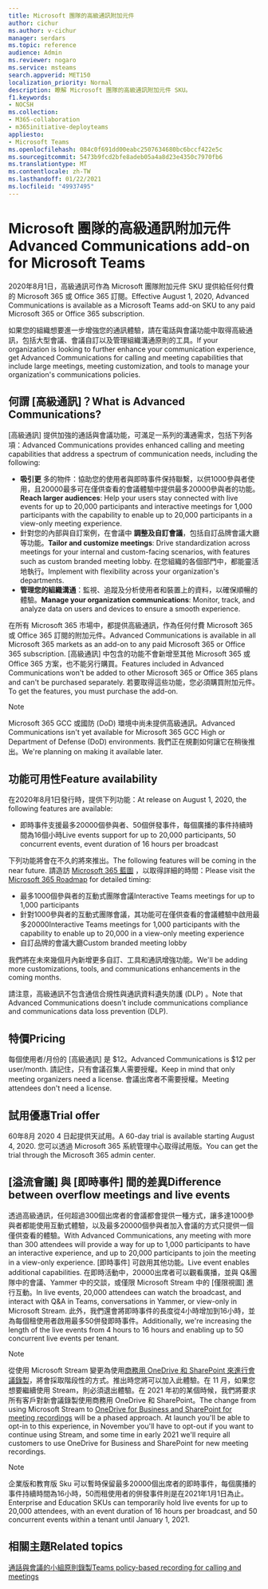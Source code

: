 ```yaml
---
title: Microsoft 團隊的高級通訊附加元件
author: cichur
ms.author: v-cichur
manager: serdars
ms.topic: reference
audience: Admin
ms.reviewer: nogaro
ms.service: msteams
search.appverid: MET150
localization_priority: Normal
description: 瞭解 Microsoft 團隊的高級通訊附加元件 SKU。
f1.keywords:
- NOCSH
ms.collection:
- M365-collaboration
- m365initiative-deployteams
appliesto:
- Microsoft Teams
ms.openlocfilehash: 084c0f691dd00eabc2507634680bc6bccf422e5c
ms.sourcegitcommit: 5473b9fcd2bfe8adeb05a4a8d23e4350c7970fb6
ms.translationtype: MT
ms.contentlocale: zh-TW
ms.lasthandoff: 01/22/2021
ms.locfileid: "49937495"
---
```

# <a name="advanced-communications-add-on-for-microsoft-teams"></a><span data-ttu-id="ee9a8-103">Microsoft 團隊的高級通訊附加元件</span><span class="sxs-lookup"><span data-stu-id="ee9a8-103">Advanced Communications add-on for Microsoft Teams</span></span>

<span data-ttu-id="ee9a8-104">2020年8月1日，高級通訊可作為 Microsoft 團隊附加元件 SKU 提供給任何付費的 Microsoft 365 或 Office 365 訂閱。</span><span class="sxs-lookup"><span data-stu-id="ee9a8-104">Effective August 1, 2020, Advanced Communications is available as a Microsoft Teams add-on SKU to any paid Microsoft 365 or Office 365 subscription.</span></span>

<span data-ttu-id="ee9a8-105">如果您的組織想要進一步增強您的通訊體驗，請在電話與會議功能中取得高級通訊，包括大型會議、會議自訂以及管理組織溝通原則的工具。</span><span class="sxs-lookup"><span data-stu-id="ee9a8-105">If your organization is looking to further enhance your communication experience, get Advanced Communications for calling and meeting capabilities that include large meetings, meeting customization, and tools to manage your organization's communications policies.</span></span>

## <a name="what-is-advanced-communications"></a><span data-ttu-id="ee9a8-106">何謂 [高級通訊]？</span><span class="sxs-lookup"><span data-stu-id="ee9a8-106">What is Advanced Communications?</span></span>

<span data-ttu-id="ee9a8-107">[高級通訊] 提供加強的通話與會議功能，可滿足一系列的溝通需求，包括下列各項：</span><span class="sxs-lookup"><span data-stu-id="ee9a8-107">Advanced Communications provides enhanced calling and meeting capabilities that address a spectrum of communication needs, including the following:</span></span>

- <span data-ttu-id="ee9a8-108">**吸引更** 多的物件：協助您的使用者與即時事件保持聯繫，以供1000參與者使用，且20000最多可在僅供查看的會議體驗中提供最多20000參與者的功能。</span><span class="sxs-lookup"><span data-stu-id="ee9a8-108">**Reach larger audiences**: Help your users stay connected with live events for up to 20,000 participants and interactive meetings for 1,000 participants with the capability to enable up to 20,000 participants in a view-only meeting experience.</span></span>
- <span data-ttu-id="ee9a8-109">針對您的內部與自訂案例，在會議中 **調整及自訂會議**，包括自訂品牌會議大廳等功能。</span><span class="sxs-lookup"><span data-stu-id="ee9a8-109">**Tailor and customize meetings**: Drive standardization across meetings for your internal and custom-facing scenarios, with features such as custom branded meeting lobby.</span></span> <span data-ttu-id="ee9a8-110">在您組織的各個部門中，都能靈活地執行。</span><span class="sxs-lookup"><span data-stu-id="ee9a8-110">Implement with flexibility across your organization's departments.</span></span>
- <span data-ttu-id="ee9a8-111">**管理您的組織溝通**：監視、追蹤及分析使用者和裝置上的資料，以確保順暢的體驗。</span><span class="sxs-lookup"><span data-stu-id="ee9a8-111">**Manage your organization communications**: Monitor, track, and analyze data on users and devices to ensure a smooth experience.</span></span>

<span data-ttu-id="ee9a8-112">在所有 Microsoft 365 市場中，都提供高級通訊，作為任何付費 Microsoft 365 或 Office 365 訂閱的附加元件。</span><span class="sxs-lookup"><span data-stu-id="ee9a8-112">Advanced Communications is available in all Microsoft 365 markets as an add-on to any paid Microsoft 365 or Office 365 subscription.</span></span> <span data-ttu-id="ee9a8-113">[高級通訊] 中包含的功能不會新增至其他 Microsoft 365 或 Office 365 方案，也不能另行購買。</span><span class="sxs-lookup"><span data-stu-id="ee9a8-113">Features included in Advanced Communications won't be added to other Microsoft 365 or Office 365 plans and can't be purchased separately.</span></span> <span data-ttu-id="ee9a8-114">若要取得這些功能，您必須購買附加元件。</span><span class="sxs-lookup"><span data-stu-id="ee9a8-114">To get the features, you must purchase the add-on.</span></span>

> [!NOTE]
> <span data-ttu-id="ee9a8-115">Microsoft 365 GCC 或國防 (DoD) 環境中尚未提供高級通訊。</span><span class="sxs-lookup"><span data-stu-id="ee9a8-115">Advanced Communications isn't yet available for Microsoft 365 GCC High or Department of Defense (DoD) environments.</span></span> <span data-ttu-id="ee9a8-116">我們正在規劃如何讓它在稍後推出。</span><span class="sxs-lookup"><span data-stu-id="ee9a8-116">We're planning on making it available later.</span></span>

## <a name="feature-availability"></a><span data-ttu-id="ee9a8-117">功能可用性</span><span class="sxs-lookup"><span data-stu-id="ee9a8-117">Feature availability</span></span>

<span data-ttu-id="ee9a8-118">在2020年8月1日發行時，提供下列功能：</span><span class="sxs-lookup"><span data-stu-id="ee9a8-118">At release on August 1, 2020, the following features are available:</span></span>

- <span data-ttu-id="ee9a8-119">即時事件支援最多20000個參與者、50個併發事件，每個廣播的事件持續時間為16個小時</span><span class="sxs-lookup"><span data-stu-id="ee9a8-119">Live events support for up to 20,000 participants, 50 concurrent events, event duration of 16 hours per broadcast</span></span>

<span data-ttu-id="ee9a8-120">下列功能將會在不久的將來推出。</span><span class="sxs-lookup"><span data-stu-id="ee9a8-120">The following features will be coming in the near future.</span></span> <span data-ttu-id="ee9a8-121">請造訪 [Microsoft 365 藍圖](https://www.microsoft.com/microsoft-365/roadmap?filters=&searchterms=65951) ，以取得詳細的時間：</span><span class="sxs-lookup"><span data-stu-id="ee9a8-121">Please visit the [Microsoft 365 Roadmap](https://www.microsoft.com/microsoft-365/roadmap?filters=&searchterms=65951) for detailed timing:</span></span>

- <span data-ttu-id="ee9a8-122">最多1000個參與者的互動式團隊會議</span><span class="sxs-lookup"><span data-stu-id="ee9a8-122">Interactive Teams meetings for up to 1,000 participants</span></span>
- <span data-ttu-id="ee9a8-123">針對1000參與者的互動式團隊會議，其功能可在僅供查看的會議體驗中啟用最多20000</span><span class="sxs-lookup"><span data-stu-id="ee9a8-123">Interactive Teams meetings for 1,000 participants with the capability to enable up to 20,000 in a view-only meeting experience</span></span>
- <span data-ttu-id="ee9a8-124">自訂品牌的會議大廳</span><span class="sxs-lookup"><span data-stu-id="ee9a8-124">Custom branded meeting lobby</span></span>

<span data-ttu-id="ee9a8-125">我們將在未來幾個月內新增更多自訂、工具和通訊增強功能。</span><span class="sxs-lookup"><span data-stu-id="ee9a8-125">We'll be adding more customizations, tools, and communications enhancements in the coming months.</span></span>

<span data-ttu-id="ee9a8-126">請注意，高級通訊不包含通信合規性與通訊資料遺失防護 (DLP) 。</span><span class="sxs-lookup"><span data-stu-id="ee9a8-126">Note that Advanced Communications doesn't include communications compliance and communications data loss prevention (DLP).</span></span>

## <a name="pricing"></a><span data-ttu-id="ee9a8-127">特價</span><span class="sxs-lookup"><span data-stu-id="ee9a8-127">Pricing</span></span>

<span data-ttu-id="ee9a8-128">每個使用者/月份的 [高級通訊] 是 $12。</span><span class="sxs-lookup"><span data-stu-id="ee9a8-128">Advanced Communications is $12 per user/month.</span></span> <span data-ttu-id="ee9a8-129">請記住，只有會議召集人需要授權。</span><span class="sxs-lookup"><span data-stu-id="ee9a8-129">Keep in mind that only meeting organizers need a license.</span></span> <span data-ttu-id="ee9a8-130">會議出席者不需要授權。</span><span class="sxs-lookup"><span data-stu-id="ee9a8-130">Meeting attendees don't need a license.</span></span>

## <a name="trial-offer"></a><span data-ttu-id="ee9a8-131">試用優惠</span><span class="sxs-lookup"><span data-stu-id="ee9a8-131">Trial offer</span></span>

<span data-ttu-id="ee9a8-132">60年8月 2020 4 日起提供天試用。</span><span class="sxs-lookup"><span data-stu-id="ee9a8-132">A 60-day trial is available starting August 4, 2020.</span></span> <span data-ttu-id="ee9a8-133">您可以透過 Microsoft 365 系統管理中心取得試用版。</span><span class="sxs-lookup"><span data-stu-id="ee9a8-133">You can get the trial through the Microsoft 365 admin center.</span></span>

## <a name="difference-between-overflow-meetings-and-live-events"></a><span data-ttu-id="ee9a8-134">[溢流會議] 與 [即時事件] 間的差異</span><span class="sxs-lookup"><span data-stu-id="ee9a8-134">Difference between overflow meetings and live events</span></span>

<span data-ttu-id="ee9a8-135">透過高級通訊，任何超過300個出席者的會議都會提供一種方式，讓多達1000參與者都能使用互動式體驗，以及最多20000個參與者加入會議的方式只提供一個僅供查看的體驗。</span><span class="sxs-lookup"><span data-stu-id="ee9a8-135">With Advanced Communications, any meeting with more than 300 attendees will provide a way for up to 1,000 participants to have an interactive experience, and up to 20,000 participants to join the meeting in a view-only experience.</span></span> <span data-ttu-id="ee9a8-136">[即時事件] 可啟用其他功能。</span><span class="sxs-lookup"><span data-stu-id="ee9a8-136">Live event enables additional capabilities.</span></span> <span data-ttu-id="ee9a8-137">在即時活動中，20000出席者可以觀看廣播，並與 Q&團隊中的會議、Yammer 中的交談，或僅限 Microsoft Stream 中的 [僅限視圖] 進行互動。</span><span class="sxs-lookup"><span data-stu-id="ee9a8-137">In live events, 20,000 attendees can watch the broadcast, and interact with Q&A in Teams, conversations in Yammer, or view-only in Microsoft Stream.</span></span> <span data-ttu-id="ee9a8-138">此外，我們還會將即時事件的長度從4小時增加到16小時，並為每個租使用者啟用最多50併發即時事件。</span><span class="sxs-lookup"><span data-stu-id="ee9a8-138">Additionally, we're increasing the length of the live events from 4 hours to 16 hours and enabling up to 50 concurrent live events per tenant.</span></span>

>[!Note]
> <span data-ttu-id="ee9a8-p108">從使用 Microsoft Stream 變更為使用[商務用 OneDrive 和 SharePoint 來進行會議錄製](../tmr-meeting-recording-change.md)，將會採取階段性的方式。推出時您將可以加入此體驗。在 11 月，如果您想要繼續使用 Stream，則必須退出體驗。在 2021 年初的某個時候，我們將要求所有客戶對新會議錄製使用商務用 OneDrive 和 SharePoint。</span><span class="sxs-lookup"><span data-stu-id="ee9a8-p108">The change from using Microsoft Stream to [OneDrive for Business and SharePoint for meeting recordings](../tmr-meeting-recording-change.md) will be a phased approach. At launch you'll be able to opt-in to this experience, in November you'll have to opt-out if you want to continue using Stream, and some time in early 2021 we'll require all customers to use OneDrive for Business and SharePoint for new meeting recordings.</span></span>

> [!NOTE]
> <span data-ttu-id="ee9a8-141">企業版和教育版 Sku 可以暫時保留最多20000個出席者的即時事件，每個廣播的事件持續時間為16小時，50而租使用者的併發事件則是在2021年1月1日為止。</span><span class="sxs-lookup"><span data-stu-id="ee9a8-141">Enterprise and Education SKUs can temporarily hold live events for up to 20,000 attendees, with an event duration of 16 hours per broadcast, and 50 concurrent events within a tenant until January 1, 2021.</span></span>

## <a name="related-topics"></a><span data-ttu-id="ee9a8-142">相關主題</span><span class="sxs-lookup"><span data-stu-id="ee9a8-142">Related topics</span></span>

[<span data-ttu-id="ee9a8-143">通話與會議的小組原則錄製</span><span class="sxs-lookup"><span data-stu-id="ee9a8-143">Teams policy-based recording for calling and meetings</span></span>](https://docs.microsoft.com/MicrosoftTeams/teams-recording-policy)
